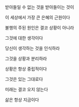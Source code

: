 받아들일 수 없는 것을 받아들이는 것이

이 세상에서 가장 큰 은혜의 근원이다

불행의 주된 원인은 결코 상황이 아니라

그것에 대한 생각이다

당신이 생각하는 것을 인식하라

그것을 상황과 분리하라

상황은 항상 중립적이다

그것은 있는 그대로다

미래는 결코 오지 않는다

삶은 항상 지금이다

